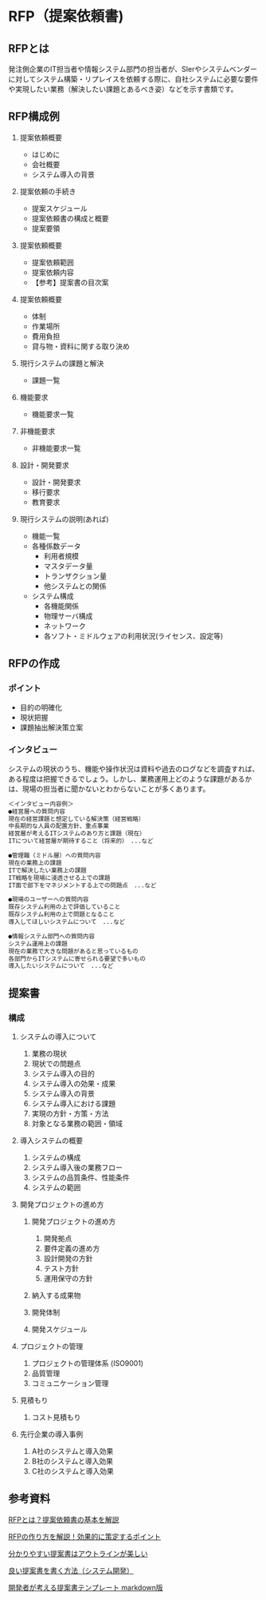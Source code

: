 # RFP（提案依頼書) #

## RFPとは ##

発注側企業のIT担当者や情報システム部門の担当者が、SIerやシステムベンダーに対してシステム構築・リプレイスを依頼する際に、自社システムに必要な要件や実現したい業務（解決したい課題とあるべき姿）などを示す書類です。

## RFP構成例 ##

1. 提案依頼概要

    * はじめに
    * 会社概要
    * システム導入の背景

1. 提案依頼の手続き

    * 提案スケジュール
    * 提案依頼書の構成と概要
    * 提案要領

1. 提案依頼概要

    * 提案依頼範囲
    * 提案依頼内容
    * 【参考】提案書の目次案

1. 提案依頼概要

    * 体制
    * 作業場所
    * 費用負担
    * 貸与物・資料に関する取り決め

1. 現行システムの課題と解決

    * 課題一覧

1. 機能要求

    * 機能要求一覧

1. 非機能要求

    * 非機能要求一覧

1. 設計・開発要求

    * 設計・開発要求
    * 移行要求
    * 教育要求

1. 現行システムの説明(あれば)

    * 機能一覧
    * 各種係数データ
      * 利用者規模
      * マスタデータ量
      * トランザクション量
      * 他システムとの関係
    * システム構成
      * 各機能関係
      * 物理サーバ構成
      * ネットワーク
      * 各ソフト・ミドルウェアの利用状況(ライセンス、設定等)

## RFPの作成 ##

### ポイント ###

* 目的の明確化
* 現状把握
* 課題抽出解決策立案

### インタビュー ###

システムの現状のうち、機能や操作状況は資料や過去のログなどを調査すれば、ある程度は把握できるでしょう。しかし、業務運用上どのような課題があるかは、現場の担当者に聞かないとわからないことが多くあります。

~~~txt
＜インタビュー内容例＞
●経営層への質問内容
現在の経営課題と想定している解決策（経営戦略）
中長期的な人員の配置方針、重点事業
経営層が考えるITシステムのあり方と課題（現在）
ITについて経営層が期待すること（将来的）　...など

●管理職（ミドル層）への質問内容
現在の業務上の課題
ITで解決したい業務上の課題
IT戦略を現場に浸透させる上での課題
IT面で部下をマネジメントする上での問題点　...など

●現場のユーザーへの質問内容
既存システム利用の上で評価していること
既存システム利用の上で問題となること
導入してほしいシステムについて　...など

●情報システム部門への質問内容
システム運用上の課題
現在の業務で大きな問題があると思っているもの
各部門からITシステムに寄せられる要望で多いもの
導入したいシステムについて　...など
~~~

## 提案書 ##

### 構成 ###

1. システムの導入について

    1. 業務の現状
    1. 現状での問題点
    1. システム導入の目的
    1. システム導入の効果・成果
    1. システム導入の背景
    1. システム導入における課題
    1. 実現の方針・方策・方法
    1. 対象となる業務の範囲・領域

1. 導入システムの概要

    1. システムの構成
    1. システム導入後の業務フロー
    1. システムの品質条件、性能条件
    1. システムの範囲

1. 開発プロジェクトの進め方

   1. 開発プロジェクトの進め方

       1. 開発拠点
       1. 要件定義の進め方
       1. 設計開発の方針
       1. テスト方針
       1. 運用保守の方針

   1. 納入する成果物
   1. 開発体制
   1. 開発スケジュール

1. プロジェクトの管理

   1. プロジェクトの管理体系 (ISO9001)
   1. 品質管理
   1. コミュニケーション管理

1. 見積もり

   1. コスト見積もり

1. 先行企業の導入事例

   1. A社のシステムと導入効果
   1. B社のシステムと導入効果
   1. C社のシステムと導入効果

## 参考資料 ##

[RFPとは？提案依頼書の基本を解説](https://www.nttdata-bizsys.co.jp/column/2019/000599.html)

[RFPの作り方を解説！効果的に策定するポイント](https://www.nttdata-bizsys.co.jp/column/2019/000600.html)

[分かりやすい提案書はアウトラインが美しい](https://www.atmarkit.co.jp/ait/articles/0910/13/news134_2.html)

[良い提案書を書く方法（システム開発）](https://qiita.com/barcarunrun/items/f0cfb8cd354dbf1d6493)

[開発者が考える提案書テンプレート markdown版](https://qiita.com/e99h2121/items/d690ea1fb7e9f9eb9ad4)
